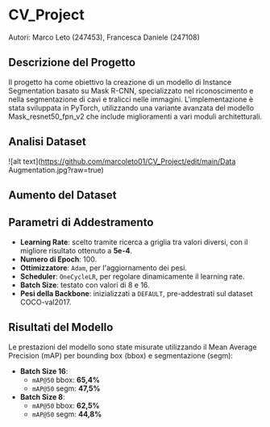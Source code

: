 # CV_Project

Autori: Marco Leto (247453),  Francesca Daniele (247108)


## Descrizione del Progetto
Il progetto ha come obiettivo la creazione di un modello di Instance Segmentation basato su Mask R-CNN, specializzato nel riconoscimento e nella segmentazione di cavi e tralicci nelle immagini. L'implementazione è stata sviluppata in PyTorch, utilizzando una variante avanzata del modello Mask_resnet50_fpn_v2 che include miglioramenti a vari moduli architetturali.

## Analisi Dataset

![alt text](https://github.com/marcoleto01/CV_Project/edit/main/Data Augmentation.jpg?raw=true)


## Aumento del Dataset 


## Parametri di Addestramento

- **Learning Rate**: scelto tramite ricerca a griglia tra valori diversi, con il migliore risultato ottenuto a **5e-4**.
- **Numero di Epoch**: 100.
- **Ottimizzatore**: `Adam`, per l'aggiornamento dei pesi.
- **Scheduler**: `OneCycleLR`, per regolare dinamicamente il learning rate.
- **Batch Size**: testato con valori di 8 e 16.
- **Pesi della Backbone**: inizializzati a `DEFAULT`, pre-addestrati sul dataset COCO-val2017.

## Risultati del Modello

Le prestazioni del modello sono state misurate utilizzando il Mean Average Precision (mAP) per bounding box (bbox) e segmentazione (segm):
- **Batch Size 16**:
  - `mAP@50` bbox: **65,4%**
  - `mAP@50` segm: **47,5%**
- **Batch Size 8**:
  - `mAP@50` bbox: **62,5%**
  - `mAP@50` segm: **44,8%**
